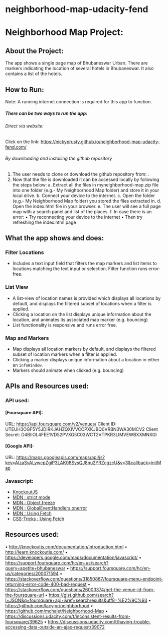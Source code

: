 # neighborhood-map-udacity-fend

# Neighborhood Map Project:

## About the Project:

The app shows a single page map of Bhubaneswar Urban. There are markers indicating the location of several hotels in Bhubaneswar. It also contains a list of the hotels.

## How to Run:

Note: A running internet connection is required for this app to function.

##### There can be two ways to run the app:

###### Direct via website:

Click on the link: https://nickyprusty.github.io/neighborhood-map-udacity-fend.com/

###### By downloading and installing the github repository
1.	The user needs to clone or download the github repository from: .
2.	Now that the file is downloaded it can be accessed locally by following the steps below:
  a.	Extract all the files in myneighborhood-map.zip file into one folder (e.g.- My Neighborhood Map folder) and store it in your local        drive.
  b.	Connect your device to the internet.
  c.	Open the folder (e.g.- My Neighborhood Map folder)  you stored the files extracted in.
  d.	Open the index.html file in your browser.
  e.	The user will see a full page map with a search panel and list of the places.
  f.	In case there is an error:
      •	Try reconnecting your device to the internet
      •	Then try refreshing the index.html page

## What the app shows and does:

### Filter Locations
- Includes a text input field that filters the map markers and list items to locations matching the text input or selection. Filter function runs error-free.




### List View
- A list-view of location names is provided which displays all locations by default, and displays the filtered subset of locations when a filter is applied.
- Clicking a location on the list displays unique information about the location, and animates its associated map marker (e.g. bouncing)
- List functionality is responsive and runs error free.

### Map and Markers
- Map displays all location markers by default, and displays the filtered subset of location markers when a filter is applied.
- Clicking a marker displays unique information about a location in either an `infoWindow`.
- Markers should animate when clicked (e.g. bouncing)

## APIs and Resources used:

### API used:
#### [Foursquare API]:
URL: https://api.foursquare.com/v2/venues/
Client ID: UTEUH3OGF5Y5JDIRKJAHZQXIVVCCPXKJBQ0VRBN3WA30MCV2
Client Secret: D4BIIOL4FEE1VD52PVXG5C03WCT2VTPKR3LIMVEWBXXMNXGI
#### [Google API]:
URL: https://maps.googleapis.com/maps/api/js?key=AIzaSyALywcpZgiP3LAK08SysQJ8nu2YRZcgzcU&v=3&callback=initMap

### Javascript:

* [KnockoutJS](http://knockoutjs.com/)
* [MDN : strict mode](https://developer.mozilla.org/en-US/docs/Web/JavaScript/Reference/Strict_mode)
* [MDN : Object.freeze](https://developer.mozilla.org/en-US/docs/Web/JavaScript/Reference/Global_Objects/Object/freeze)
* [MDN : GlobalEventHandlers.onerror](https://developer.mozilla.org/en-US/docs/Web/API/GlobalEventHandlers/onerror)
* [MDN : Using Fetch](https://developer.mozilla.org/en-US/docs/Web/API/Fetch_API/Using_Fetch)
* [CSS-Tricks : Using Fetch](https://css-tricks.com/using-fetch/)
## Resources used:
•	http://knockoutjs.com/documentation/introduction.html
•	http://learn.knockoutjs.com/
•	https://developers.google.com/maps/documentation/javascript/
•	https://support.foursquare.com/hc/en-us/search?query=apetite+bhubaneswar
•	https://support.foursquare.com/hc/en-us/categories/200071594
•	https://stackoverflow.com/questions/31850887/foursquare-menu-endpoint-returning-error-code-400-bad-request
•	https://stackoverflow.com/questions/26003374/get-the-venue-id-from-the-foursquare-url
•	https://gist.github.com/search?l=JSON&q=foursquare+api+&ref=searchresults&utf8=%E2%9C%93
•	https://github.com/lacyjpr/neighborhood
•	https://github.com/mchalet/Neighborhood-Map
•	https://discussions.udacity.com/t/inconsistent-results-from-foursquare/39625
•	https://discussions.udacity.com/t/having-trouble-accessing-data-outside-an-ajax-request/39072




